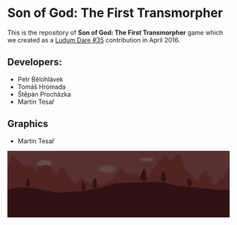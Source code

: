 Son of God: The First Transmorpher
=============

This is the repository of **Son of God: The First Transmorpher** game which we created as a [Ludum Dare #35](http://ludumdare.com/) contribution in April 2016.

Developers:
-----------

- Petr Bělohlávek
- Tomáš Hromada
- Štěpán Procházka
- Martin Tesař

Graphics
--------

- Martin Tesař

![Menu Background](https://github.com/randomgamers/SonofGodTheFirstTransmorpher/blob/master/Assets/Sprites/menuBackground.png)
